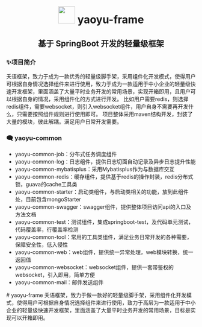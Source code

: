 <h1 align="center"> <img src="https://github.com/TheDudeThatCode/TheDudeThatCode/raw/master/Assets/Developer.gif" style="width: 45px; display: inline-block;" data-target="animated-image.originalImage"> yaoyu-frame</h1>
<h2 align="center">基于 SpringBoot 开发的轻量级框架 </h2>
<h3>✨项目简介</h3>
夭语框架，致力于成为一款优秀的轻量级脚手架，采用组件化开发模式，使得用户可根据自身情况选择组件来进行使用，致力于成为一款适用于中小企业的轻量级快速开发框架，里面涵盖了大量平时业务开发的常用场景，实现开箱即用，且用户可以根据自身的情况，采用组件化的方式进行开发。
比如用户需要redis，则选择redis组件，需要websocket，则引入websocket组件，用户自身不需要再开发什么，只需要按照组件规则进行使用即可。
项目整体采用maven结构开发，封装了大量的模块，彼此解耦。满足用户日常开发需要。
<h3>🗨 yaoyu-common</h3>
<ul>
<li>yaoyu-common-job：分布式任务调度组件</li>
<li>yaoyu-common-log：日志组件，提供日志切面自动记录及异步日志提升性能</li>
<li>yaoyu-common-mybatisplus：采用Mybatisplus作为与数据库交互</li>
<li>yaoyu-common-redis：缓存组件，提供基于redis的操作封装，redis分布式锁，guava的cache工具类</li>
<li>yaoyu-common-starter：启动类组件，与启动类相关的功能，放到此组件处，目前包含mongoStarter</li>
<li>yaoyu-common-swagger：swagger组件，提供整体项目访问api的入口及方法文档</li>
<li>yaoyu-common-test：测试组件，集成springboot-test，及代码单元测试，代码覆盖率，行覆盖率检测</li>
<li>yaoyu-common-tool：常用的工具类组件，满足业务日常开发的各种需要，保障安全性，低入侵性</li>
<li>yaoyu-common-web：web组件，提供统一异常处理，web模块转换，统一返回值</li>
<li>yaoyu-common-websocket：websocket组件，提供一套带鉴权的websocket，引入即用，简单方便</li>
<li>yaoyu-common-mail：邮件发送组件</li>
</ul>
# yaoyu-frame
夭语框架，致力于做一款好的轻量级脚手架，采用组件化开发模式，使得用户可根据自身情况选择组件来进行使用，致力于高层为一款适用于中小企业的轻量级快速开发框架，里面涵盖了大量平时业务开发的常用场景，目标是实现可以开箱即用。
